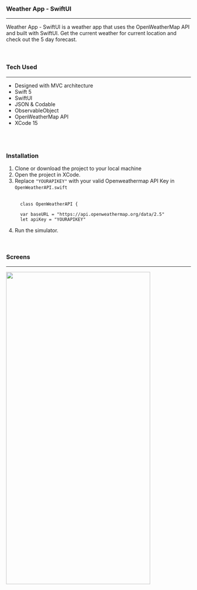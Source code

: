<h3>Weather App - SwiftUI</h3>
<hr>

Weather App - SwiftUI is a weather app that uses the OpenWeatherMap API and built with SwiftUI. Get the current weather for current location and check out the 5 day forecast.
<br/><br/><br/>
<h3>Tech Used</h3>
<hr>
<ul>
  <li>Designed with MVC architecture</li>
  <li>Swift 5</li>
  <li>SwiftUI</li>
  <li>JSON & Codable</li>
  <li>ObservableObject</li>
  <li>OpenWeatherMap API</li>
  <li>XCode 15</li>
</ul>
<br/><br/>
<h3>Installation</h3>
<ol>
  <li>Clone or download the project to your local machine</li>
  <li>Open the project in XCode.</li>
  <li>Replace <code>"YOURAPIKEY"</code> with your valid Openweathermap API Key in <code>OpenWeatherAPI.swift</code><br></li><br>
  
  ```
    class OpenWeatherAPI {

    var baseURL = "https://api.openweathermap.org/data/2.5"
    let apiKey = "YOURAPIKEY"

  ```
    
  <li>Run the simulator.</li>
</ol>
<br>
<h3>Screens</h3>
<hr>
<img src="Screen.gif"  width = "393" height = "852" />
